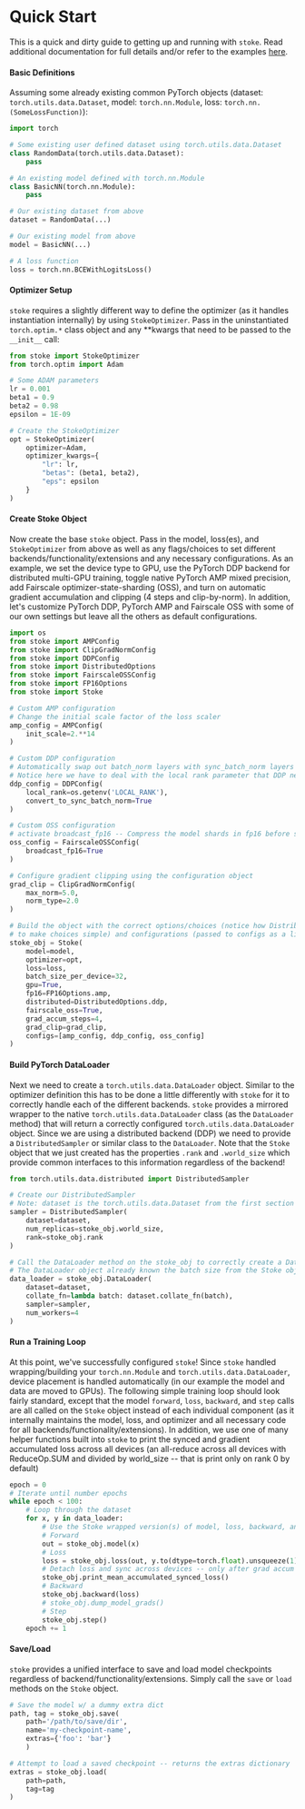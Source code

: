 # Quick Start

This is a quick and dirty guide to getting up and running with `stoke`. Read additional
documentation for full details and/or refer to the 
examples [here](https://github.com/fidelity/stoke/blob/master/examples).

#### Basic Definitions

Assuming some already existing common PyTorch objects (dataset: `torch.utils.data.Dataset`, model: `torch.nn.Module`, 
loss: `torch.nn.(SomeLossFunction)`):

```python
import torch

# Some existing user defined dataset using torch.utils.data.Dataset
class RandomData(torch.utils.data.Dataset):
    pass

# An existing model defined with torch.nn.Module
class BasicNN(torch.nn.Module):
    pass

# Our existing dataset from above
dataset = RandomData(...)

# Our existing model from above 
model = BasicNN(...)

# A loss function
loss = torch.nn.BCEWithLogitsLoss()
```

#### Optimizer Setup

`stoke` requires a slightly different way to define the optimizer (as it handles instantiation internally) by using
`StokeOptimizer`. Pass in the uninstantiated `torch.optim.*` class object and any **kwargs that need to be passed to the 
`__init__` call:

```python
from stoke import StokeOptimizer
from torch.optim import Adam

# Some ADAM parameters
lr = 0.001
beta1 = 0.9
beta2 = 0.98
epsilon = 1E-09

# Create the StokeOptimizer
opt = StokeOptimizer(
    optimizer=Adam,
    optimizer_kwargs={
        "lr": lr,
        "betas": (beta1, beta2),
        "eps": epsilon
    }
)
```

#### Create Stoke Object

Now create the base `stoke` object. Pass in the model, loss(es), and `StokeOptimizer` from above as well as any
flags/choices to set different backends/functionality/extensions and any necessary configurations. As an example, 
we set the device type to GPU, use the PyTorch DDP backend for distributed multi-GPU training, toggle native PyTorch 
AMP mixed precision, add Fairscale optimizer-state-sharding (OSS), and turn on automatic gradient accumulation and 
clipping (4 steps and clip-by-norm). In addition, let's customize PyTorch DDP,  PyTorch AMP and Fairscale OSS with 
some of our own settings but leave all the others as default configurations.

```python
import os
from stoke import AMPConfig
from stoke import ClipGradNormConfig
from stoke import DDPConfig
from stoke import DistributedOptions
from stoke import FairscaleOSSConfig
from stoke import FP16Options
from stoke import Stoke

# Custom AMP configuration
# Change the initial scale factor of the loss scaler
amp_config = AMPConfig(
    init_scale=2.**14
)

# Custom DDP configuration
# Automatically swap out batch_norm layers with sync_batch_norm layers
# Notice here we have to deal with the local rank parameter that DDP needs (from env or cmd line)
ddp_config = DDPConfig(
    local_rank=os.getenv('LOCAL_RANK'),
    convert_to_sync_batch_norm=True
)

# Custom OSS configuration
# activate broadcast_fp16 -- Compress the model shards in fp16 before sharing them in between ranks
oss_config = FairscaleOSSConfig(
    broadcast_fp16=True
)

# Configure gradient clipping using the configuration object
grad_clip = ClipGradNormConfig(
    max_norm=5.0,
    norm_type=2.0
)

# Build the object with the correct options/choices (notice how DistributedOptions and FP16Options are already provided
# to make choices simple) and configurations (passed to configs as a list)
stoke_obj = Stoke(
    model=model,
    optimizer=opt,
    loss=loss,
    batch_size_per_device=32,
    gpu=True,
    fp16=FP16Options.amp,
    distributed=DistributedOptions.ddp,
    fairscale_oss=True,
    grad_accum_steps=4,
    grad_clip=grad_clip,
    configs=[amp_config, ddp_config, oss_config]
)
```

#### Build PyTorch DataLoader

Next we need to create a `torch.utils.data.DataLoader` object. Similar to the optimizer definition this has to be done
a little differently with `stoke` for it to correctly handle each of the different backends. `stoke` provides a mirrored
wrapper to the native `torch.utils.data.DataLoader` class (as the `DataLoader` method) that will return a correctly 
configured `torch.utils.data.DataLoader` object. Since we are using a distributed backend (DDP) we need to provide a 
`DistributedSampler` or similar class to the `DataLoader`. Note that the `Stoke` object that we just created has the 
properties `.rank` and `.world_size` which provide common interfaces to this information regardless of the backend!

```python
from torch.utils.data.distributed import DistributedSampler

# Create our DistributedSampler
# Note: dataset is the torch.utils.data.Dataset from the first section
sampler = DistributedSampler(
    dataset=dataset,
    num_replicas=stoke_obj.world_size,
    rank=stoke_obj.rank
)

# Call the DataLoader method on the stoke_obj to correctly create a DataLoader instance
# The DataLoader object already known the batch size from the Stoke object creation
data_loader = stoke_obj.DataLoader(
    dataset=dataset,
    collate_fn=lambda batch: dataset.collate_fn(batch),
    sampler=sampler,
    num_workers=4
)
```

#### Run a Training Loop

At this point, we've successfully configured `stoke`! Since `stoke` handled wrapping/building your `torch.nn.Module` and 
`torch.utils.data.DataLoader`, device placement is handled automatically (in our example the model and data are moved
to GPUs). The following simple training loop should look fairly standard, except that the model `forward`, `loss`, 
`backward`, and `step` calls are all called on the `Stoke` object instead of each individual component (as it 
internally maintains the model, loss, and optimizer and all necessary code for all 
backends/functionality/extensions). In addition, we use one of many helper functions built into `stoke` to print the 
synced and gradient accumulated loss across all devices (an all-reduce across all devices with ReduceOp.SUM and divided
by world_size -- that is print only on rank 0 by default)

```python
epoch = 0
# Iterate until number epochs
while epoch < 100:
    # Loop through the dataset
    for x, y in data_loader:
        # Use the Stoke wrapped version(s) of model, loss, backward, and step
        # Forward
        out = stoke_obj.model(x)
        # Loss
        loss = stoke_obj.loss(out, y.to(dtype=torch.float).unsqueeze(1))
        # Detach loss and sync across devices -- only after grad accum step has been called 
        stoke_obj.print_mean_accumulated_synced_loss()
        # Backward
        stoke_obj.backward(loss)
        # stoke_obj.dump_model_grads()
        # Step
        stoke_obj.step()
    epoch += 1
```

#### Save/Load

`stoke` provides a unified interface to save and load model checkpoints regardless of backend/functionality/extensions.
Simply call the `save` or `load` methods on the `Stoke` object.

```python
# Save the model w/ a dummy extra dict
path, tag = stoke_obj.save(
    path='/path/to/save/dir',
    name='my-checkpoint-name',
    extras={'foo': 'bar'}
    )

# Attempt to load a saved checkpoint -- returns the extras dictionary
extras = stoke_obj.load(
    path=path,
    tag=tag
)
```